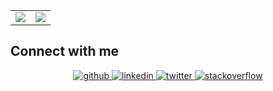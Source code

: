 <table>
  <tr>
    <td align="center" style="padding=0;width=50%;">
      <img align="center" style="padding=0;" src="https://github-readme-stats.vercel.app/api?username=lucascr91&theme=default&count_private=true&hide_border=true" />
    </td>
    <td align="center" style="padding=0;width=50%;">
      <img align="center" style="padding=0;" src="https://github-readme-stats.vercel.app/api/top-langs/?username=lucascr91&theme=default&count_private=true&hide=html,css,Makefile,Tex,jupyter%20notebook&layout=compact&hide_border=true" />
    </td>
  </tr>
</table>

<p align="center">

<!-- <a href="https://www.linkedin.com/in/lucas-cavalcanti-rodrigues-4b3b9514b/" target="blank"><img align="center" src="https://cdn.jsdelivr.net/npm/simple-icons@3.0.1/icons/linkedin.svg" alt="lucas" height="20" width="20" /></a>
<a href="https://pt.stackoverflow.com/users/136394/lucas?tab=profile" target="blank"><img align="center" src="https://cdn.jsdelivr.net/npm/simple-icons@3.0.1/icons/stackoverflow.svg" alt="lucas" height="20" width="20" /></a> -->
  
  ## Connect with me  
<div align="center">
<a href="https://github.com/lucascr91" target="_blank">
<img src=https://img.shields.io/badge/github-%2324292e.svg?&style=for-the-badge&logo=github&logoColor=white alt=github style="margin-bottom: 5px;" />
</a>
<a href="https://www.linkedin.com/in/lucas-cavalcanti-rodrigues-4b3b9514b/" target="_blank">
<img src=https://img.shields.io/badge/linkedin-%231E77B5.svg?&style=for-the-badge&logo=linkedin&logoColor=white alt=linkedin style="margin-bottom: 5px;" />
</a>
<a href="https://twitter.com/VemProLinux" target="_blank">
<img src=https://img.shields.io/badge/twitter-%2300acee.svg?&style=for-the-badge&logo=twitter&logoColor=white alt=twitter style="margin-bottom: 5px;" />
</a>
<a href="https://stackoverflow.com/users/9381966/lucas?tab=profile" target="_blank">
<img src=https://img.shields.io/badge/Stack_Overflow-FE7A16?style=for-the-badge&logo=stack-overflow&logoColor=white alt=stackoverflow style="margin-bottom: 5px;" />
</a>  
</div>  
